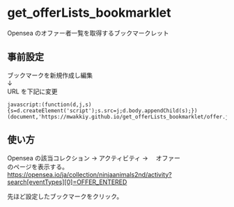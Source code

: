 # get_offerLists_bookmarklet

Opensea のオファー者一覧を取得するブックマークレット

## 事前設定

ブックマークを新規作成し編集  
↓  
URL を下記に変更

```
javascript:(function(d,j,s){s=d.createElement('script');s.src=j;d.body.appendChild(s);})(document,'https://mwakkiy.github.io/get_offerLists_bookmarklet/offer.js')
```

## 使い方

Opensea の該当コレクション → アクティビティ → 　オファー  
のページを表示する。  
https://opensea.io/ja/collection/ninjaanimals2nd/activity?search[eventTypes][0]=OFFER_ENTERED

先ほど設定したブックマークをクリック。
